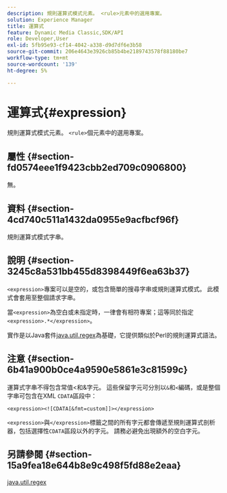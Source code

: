 ```yaml
---
description: 規則運算式模式元素。 <rule>元素中的選用專案。
solution: Experience Manager
title: 運算式
feature: Dynamic Media Classic,SDK/API
role: Developer,User
exl-id: 5fb95e93-cf14-4042-a338-d9d7df6e3b58
source-git-commit: 206e4643e3926cb85b4be2189743578f88180be7
workflow-type: tm+mt
source-wordcount: '139'
ht-degree: 5%

---
```


# 運算式{#expression}

規則運算式模式元素。 `<rule>`個元素中的選用專案。

## 屬性 {#section-fd0574eee1f9423cbb2ed709c0906800}

無。

## 資料 {#section-4cd740c511a1432da0955e9acfbcf96f}

規則運算式模式字串。

## 說明 {#section-3245c8a531bb455d8398449f6ea63b37}

`<expression>`專案可以是空的，或包含簡單的搜尋字串或規則運算式模式。 此模式會套用至整個請求字串。

當`<expression>`為空白或未指定時，一律會有相符專案；這等同於指定`<expression>.*</expression>`。

實作是以Java套件[java.util.regex](../../../../../ir-api/material-cat/image-rendering-api-ref/c-ir-material-catalog/c-ir-rule-set-reference/r-ir-expression.md#reference-49867deecb58412bbdc2ced564bbea3e)為基礎，它提供類似於Perl的規則運算式語法。

## 注意 {#section-6b41a900b0ce4a9590e5861e3c81599c}

運算式字串不得包含常值&lt;和&amp;字元。 這些保留字元可分別以`&`和`<`編碼，或是整個字串可包含在XML `CDATA`區段中：

`<expression><![CDATA[&fmt=custom]]></expression>`

`<expression>`與`</expression>`標籤之間的所有字元都會傳遞至規則運算式剖析器，包括選擇性`CDATA`區段以外的字元。 請務必避免出現額外的空白字元。

## 另請參閱 {#section-15a9fea18e644b8e9c498f5fd88e2eaa}

[java.util.regex](https://www2.cs.duke.edu/csed/java/jdk1.4.2/docs/api/)
